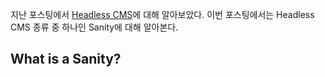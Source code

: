 지난 포스팅에서 [Headless CMS](https://roxie-blog.vercel.app/posts/sanity-headlessCms)에 대해 알아보았다.
이번 포스팅에서는 Headless CMS 종류 중 하나인 Sanity에 대해 알아본다.

## What is a Sanity?
